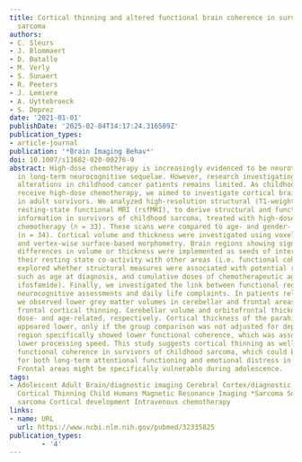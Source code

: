 ```yaml
---
title: Cortical thinning and altered functional brain coherence in survivors of childhood
  sarcoma
authors:
- C. Sleurs
- J. Blommaert
- D. Batalle
- M. Verly
- S. Sunaert
- R. Peeters
- J. Lemiere
- A. Uyttebroeck
- S. Deprez
date: '2021-01-01'
publishDate: '2025-02-04T14:17:24.316509Z'
publication_types:
- article-journal
publication: '*Brain Imaging Behav*'
doi: 10.1007/s11682-020-00276-9
abstract: High-dose chemotherapy is increasingly evidenced to be neurotoxic and result
  in long-term neurocognitive sequelae. However, research investigating grey matter
  alterations in childhood cancer patients remains limited. As childhood sarcoma patients
  receive high-dose chemotherapy, we aimed to investigate cortical brain alterations
  in adult survivors. We analyzed high-resolution structural (T1-weighted) MRI and
  resting-state functional MRI (rsfMRI), to derive structural and functional cortical
  information in survivors of childhood sarcoma, treated with high-dose intravenous
  chemotherapy (n = 33). These scans were compared to age- and gender- matched controls
  (n = 34). Cortical volume and thickness were investigated using voxel-based morphometry
  and vertex-wise surface-based morphometry. Brain regions showing significant group
  differences in volume or thickness were implemented as seeds of interest to estimate
  their resting state co-activity with other areas (i.e. functional coherence). We
  explored whether structural measures were associated with potential risk factors,
  such as age at diagnosis, and cumulative doses of chemotherapeutic agents (methotrexate,
  ifosfamide). Finally, we investigated the link between functional regional strength,
  neurocognitive assessments and daily life complaints. In patients relative to controls
  we observed lower grey matter volumes in cerebellar and frontal areas, as well as
  frontal cortical thinning. Cerebellar volume and orbitofrontal thickness appeared
  dose- and age-related, respectively. Cortical thickness of the parahippocampal area
  appeared lower, only if the group comparison was not adjusted for depression. This
  region specifically showed lower functional coherence, which was associated with
  lower processing speed. This study suggests cortical thinning as well as decreased
  functional coherence in survivors of childhood sarcoma, which could be important
  for both long-term attentional functioning and emotional distress in daily life.
  Frontal areas might be specifically vulnerable during adolescence.
tags:
- Adolescent Adult Brain/diagnostic imaging Cerebral Cortex/diagnostic imaging *Cerebral
  Cortical Thinning Child Humans Magnetic Resonance Imaging *Sarcoma Survivors Childhood
  sarcoma Cortical development Intravenous chemotherapy
links:
- name: URL
  url: https://www.ncbi.nlm.nih.gov/pubmed/32335825
publication_types:
        - '4'    
---
```

